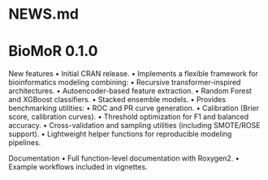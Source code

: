 # NEWS.md
# BioMoR 0.1.0

New features
	•	Initial CRAN release.
	•	Implements a flexible framework for bioinformatics modeling combining:
	•	Recursive transformer-inspired architectures.
	•	Autoencoder-based feature extraction.
	•	Random Forest and XGBoost classifiers.
	•	Stacked ensemble models.
	•	Provides benchmarking utilities:
	•	ROC and PR curve generation.
	•	Calibration (Brier score, calibration curves).
	•	Threshold optimization for F1 and balanced accuracy.
	•	Cross-validation and sampling utilities (including SMOTE/ROSE support).
	•	Lightweight helper functions for reproducible modeling pipelines.

Documentation
	•	Full function-level documentation with Roxygen2.
	•	Example workflows included in vignettes.